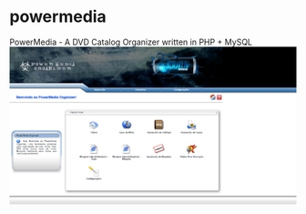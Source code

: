 # powermedia
PowerMedia - A DVD Catalog Organizer written in PHP + MySQL
![ScreenShots](/screenshots/-%20%20%20POWERMEDIA%20ORGANIZER%20%20%20%20.png)
